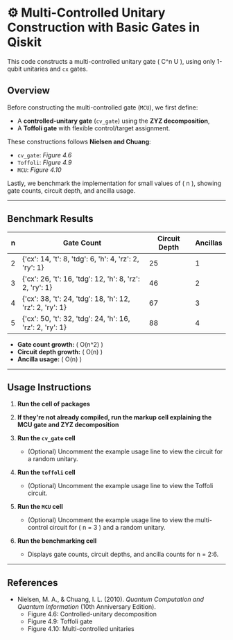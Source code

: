 # ⚙️ Multi-Controlled Unitary Construction with Basic Gates in Qiskit

This code constructs a multi-controlled unitary gate \( C^n U \), using only 1-qubit unitaries and `cx` gates.

## Overview

Before constructing the multi-controlled gate (`MCU`), we first define:
- A **controlled-unitary gate** (`cv_gate`) using the **ZYZ decomposition**, 
- A **Toffoli gate** with flexible control/target assignment.

These constructions follows **Nielsen and Chuang**:
- `cv_gate`: *Figure 4.6*
- `Toffoli`: *Figure 4.9*
- `MCU`: *Figure 4.10*

Lastly, we benchmark the implementation for small values of \( n \), showing gate counts, circuit depth, and ancilla usage.

---

## Benchmark Results

| n | Gate Count | Circuit Depth | Ancillas |
|--:|------------|----------------|----------|
| 2 | {'cx': 14, 't': 8, 'tdg': 6, 'h': 4, 'rz': 2, 'ry': 1} | 25 | 1 |
| 3 | {'cx': 26, 't': 16, 'tdg': 12, 'h': 8, 'rz': 2, 'ry': 1} | 46 | 2 |
| 4 | {'cx': 38, 't': 24, 'tdg': 18, 'h': 12, 'rz': 2, 'ry': 1} | 67 | 3 |
| 5 | {'cx': 50, 't': 32, 'tdg': 24, 'h': 16, 'rz': 2, 'ry': 1} | 88 | 4 |

- **Gate count growth:** \( O(n^2) \)
- **Circuit depth growth:** \( O(n) \)
- **Ancilla usage:** \( O(n) \)

---

## Usage Instructions

1. **Run the cell of packages**
   
2. **If they're not already compiled, run the markup cell explaining the MCU gate and ZYZ decomposition**
   
3. **Run the `cv_gate` cell**  
   - (Optional) Uncomment the example usage line to view the circuit for a random unitary.

4. **Run the `toffoli` cell**  
   - (Optional) Uncomment the example usage line to view the Toffoli circuit.

5. **Run the `MCU` cell**  
   - (Optional) Uncomment the example usage line to view the multi-control circuit for \( n = 3 \) and a random unitary.

6. **Run the benchmarking cell**  
   - Displays gate counts, circuit depths, and ancilla counts for  n = 2:6.

---

## References

- Nielsen, M. A., & Chuang, I. L. (2010). *Quantum Computation and Quantum Information* (10th Anniversary Edition).  
  - Figure 4.6: Controlled-unitary decomposition  
  - Figure 4.9: Toffoli gate  
  - Figure 4.10: Multi-controlled unitaries

